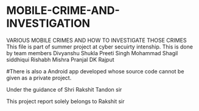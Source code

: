 # MOBILE-CRIME-AND-INVESTIGATION
VARIOUS MOBILE CRIMES AND HOW TO INVESTIGATE THOSE CRIMES
This file is part of summer project at cyber secuirty intenship. This is done by team members
Divyanshu Shukla
Preeti Singh
Mohammad Shagil siddhiqui
Rishabh Mishra
Pranjal
DK Rajput

#There is also a Android app developed whose source code cannot be given as a private project.


Under the guidance of Shri Rakshit Tandon sir

This project report solely belongs to Rakshit sir 
